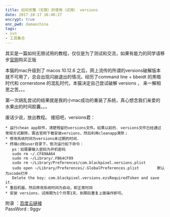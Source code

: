 ```yaml
---
title: 如何优雅（无限）的使用（试用） versions
date: 2017-10-17 16:48:27
encrypt: true
enc_pwd: damaochina
tags: 
- svn
- 工具集合
---
```


其实是一篇如何无限试用的教程，仅仅是为了测试和交流，如果有能力的同学请移步[官网](https://www.versionsapp.com)购买正版
 
 本猫的mac升级到了 macos 10.12.6 之后，网上流传的所谓的versions破解版本就不可用了，总会出现闪崩退出的情况。经历了command line + bbeidt 的黑暗时代和 cornerstone 的混乱时代，本猫决定自己尝试破解 versions ， 来一解相思之苦。。。  
 
 第一次胡乱尝试的结果就是我的小mac成功的重装了系统，真心想念我们亲爱的水果出的时间胶囊。。。
 
 废话少说，放出教程。 接招吧，versions君：   
  
 ```
 * 运行chean app软件，清楚残留的versions文件。如果以前的. versions文件已经通过常规方式删除，需去官网下载安装versions，然后利用cleanapp清除；
 * 修改系统时间为versions未过期的时间. 
 * 终端cd到user目录下，依次运行如下命令：
	ps：如需要输入密码为开机密码
	sudo rm ~/.CF89AA64
	sudo rm ~/Library/.FB64CF89
	sudo rm ~/Library/Preferences/com.blackpixel.versions.plist
	sudo open ~/Library/Preferences/.GlobalPreferences.plist        默认为xcode打开
	Delete the key: com.blackpixel.versions.ezsRequiredToken and save it.  
 * 重启机器，然后修改系统时间为自动，即正常时间
 * 安装 versions，试用期为1个月零1天，到期后重复上面操作即可。
 
 ```
 附录 ：[百度云链接](http://pan.baidu.com/s/1kV7Tzjp)   
 PassWord : 9ggv